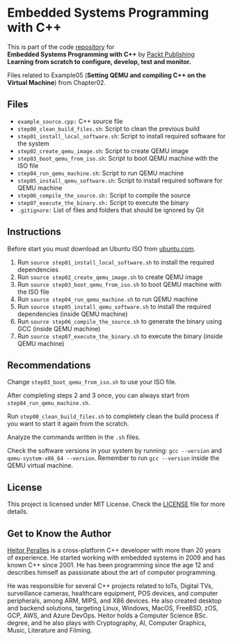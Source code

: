 # Embedded Systems Programming with C++

This is part of the code [repository](https://github.com/PacktPublishing/Embedded-Systems-Programming-with-Cxx) for<br>
**Embedded Systems Programming with C++** by [Packt Publishing](https://www.packtpub.com/)<br>
**Learning from scratch to configure, develop, test and monitor.**

Files related to Example05 (**Setting QEMU and compiling C++ on the Virtual Machine**) from Chapter02.

## Files

* `example_source.cpp:` C++ source file
* `step00_clean_build_files.sh`: Script to clean the previous build
* `step01_install_local_software.sh`: Script to install required software for the system
* `step02_create_qemu_image.sh`: Script to create QEMU image
* `step03_boot_qemu_from_iso.sh`: Script to boot QEMU machine with the ISO file
* `step04_run_qemu_machine.sh`: Script to run QEMU machine
* `step05_install_qemu_software.sh`: Script to install required software for QEMU machine
* `step06_compile_the_source.sh:` Script to compile the source
* `step07_execute_the_binary.sh:` Script to execute the binary 
* `.gitignore:` List of files and folders that should be ignored by Git

## Instructions

Before start you must download an Ubuntu ISO from [ubuntu.com](https://www.ubuntu.com).

1. Run `source step01_install_local_software.sh` to install the required dependencies
2. Run `source step02_create_qemu_image.sh` to create QEMU image
3. Run `source step03_boot_qemu_from_iso.sh` to boot QEMU machine with the ISO file
4. Run `source step04_run_qemu_machine.sh` to run QEMU machine
5. Run `source step05_install_qemu_software.sh` to install the required dependencies (inside QEMU machine)
6. Run `source step06_compile_the_source.sh` to generate the binary using GCC (inside QEMU machine)
7. Run `source step07_execute_the_binary.sh` to execute the binary (inside QEMU machine)

## Recommendations

Change `step03_boot_qemu_from_iso.sh` to use your ISO file.

After completing steps 2 and 3 once, you can always start from `step04_run_qemu_machine.sh`.

Run `step00_clean_build_files.sh` to completely clean the build process if you want to start it again from the scratch.

Analyze the commands written in the `.sh` files.

Check the software versions in your system by running: `gcc --version` and `qemu-system-x86_64 --version`. Remember to run `gcc --version` inside the QEMU virtual machine.

## License

This project is licensed under MIT License. Check the [LICENSE](LICENSE) file for more details.

## Get to Know the Author

[Heitor Peralles](mailto:heitorgp@gmail.com) is a cross-platform C++ developer with more than 20 years of experience. He started working with embedded systems in 2009 and has known C++ since 2001. He has been programming since the age 12 and describes himself as passionate about the art of computer programming. 

He was responsible for several C++ projects related to IoTs, Digital TVs, surveillance cameras, healthcare equipment, POS devices, and computer peripherals, among ARM, MIPS, and X86 devices. He also created desktop and backend solutions, targeting Linux, Windows, MacOS, FreeBSD, zOS, GCP, AWS, and Azure DevOps. Heitor holds a Computer Science BSc. degree, and he also plays with Cryptography, AI, Computer Graphics, Music, Literature and Filming.
